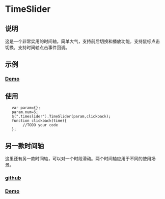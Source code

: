 # TimeSlider #
## 说明 ##
这是一个非常实用的时间轴，简单大气，支持前后切换和播放功能，支持鼠标点击切换，支持时间轴点击事件回调。

## 示例 ##
### [Demo](https://unique1319.github.io/TimeSlider2) ###

## 使用 ##
```
   var param={};
   param.num=5;
   $(".timeslider").TimeSlider(param,clickback);
   function clickback(time){
    	//TODO your code
   };
```

## 另一款时间轴 ##
这里还有另一款时间轴，可以对一个时段滑动。两个时间轴应用于不同的使用场景。
### [github](https://github.com/unique1319/TimeSlider) ###
### [Demo](https://unique1319.github.io/TimeSlider/annoy/annoy.html) ###
